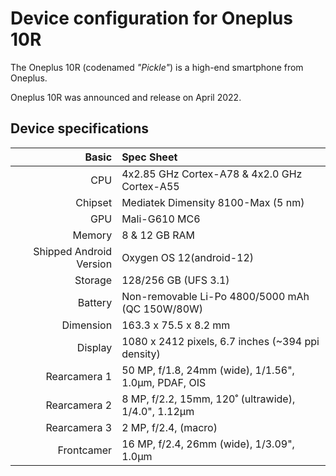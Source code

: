 Device configuration for Oneplus 10R
=========================================

The Oneplus 10R (codenamed _"Pickle"_) is a high-end smartphone from Oneplus.

Oneplus 10R was announced and release on April 2022.

## Device specifications

Basic   | Spec Sheet
-------:|:-------------------------
CPU     | 4x2.85 GHz Cortex-A78 & 4x2.0 GHz Cortex-A55
Chipset | Mediatek Dimensity 8100-Max (5 nm)
GPU     | Mali-G610 MC6
Memory  | 8 & 12 GB RAM
Shipped Android Version | Oxygen OS 12(android-12)
Storage | 128/256 GB (UFS 3.1)
Battery | Non-removable Li-Po 4800/5000 mAh (QC 150W/80W)
Dimension | 163.3 x 75.5 x 8.2 mm
Display | 1080 x 2412 pixels, 6.7 inches (~394 ppi density)
Rearcamera 1 | 50 MP, f/1.8, 24mm (wide), 1/1.56", 1.0µm, PDAF, OIS
Rearcamera 2 | 8 MP, f/2.2, 15mm, 120˚ (ultrawide), 1/4.0", 1.12µm
Rearcamera 3 | 2 MP, f/2.4, (macro)
Frontcamer | 16 MP, f/2.4, 26mm (wide), 1/3.09", 1.0µm
